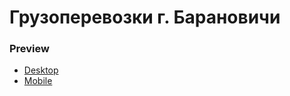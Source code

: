# Грузоперевозки г. Барановичи

### Preview
- [Desktop](./assets/desktop.png)
- [Mobile](./assets//mobile.png)
